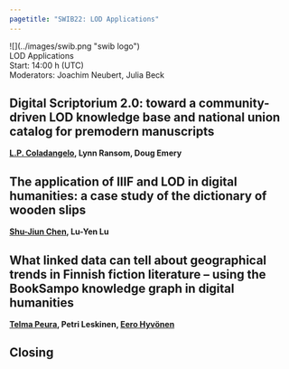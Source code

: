 ```yaml
---
pagetitle: "SWIB22: LOD Applications"
---
```



<div id="top">
<div class="column left">![](../images/swib.png "swib logo")</div>
<div class="column middle">LOD Applications</div>
<div class="column right"> Start: 14:00 h (UTC)</div>
</div>

<div id="prog">
<div>Moderators: Joachim Neubert, Julia Beck</div>

    



## Digital Scriptorium 2.0: toward a community-driven LOD knowledge base and national union catalog for premodern manuscripts

<b><u>L.P. Coladangelo</u>, Lynn Ransom, Doug Emery</b>



## The application of IIIF and LOD in digital humanities: a case study of the dictionary of wooden slips

<b><u>Shu-Jiun Chen</u>, Lu-Yen Lu</b>



## What linked data can tell about geographical trends in Finnish fiction literature – using the BookSampo knowledge graph in digital humanities

<b><u>Telma Peura</u>, Petri Leskinen, <u>Eero Hyvönen</u></b>



## Closing

<b></b>



</div>


<script src="../scripts/simplyCountdown.min.js"></script>
<script>
    simplyCountdown('.simply-countdown', {
            year: 2022, // required
            month: 12, // required
            day: 02, // required
            hours: 14, // Default is 0 [0-23] integer
            minutes: 00, // Default is 0 [0-59] integer
            seconds: 0, // Default is 0 [0-59] integer
            words: { //words displayed into the countdown
                days: { singular: 'day', plural: 'days' },
                hours: { singular: 'hour', plural: 'hours' },
                minutes: { singular: 'minute', plural: 'minutes' },
                seconds: { singular: 'second', plural: 'seconds' }
            },
            plural: true, //use plurals
            inline: true, //set to true to get an inline basic countdown like : 24 days, 4 hours, 2 minutes, 5 seconds
            inlineClass: 'simply-countdown-inline', //inline css span class in case of inline = true
            // in case of inline set to false
            enableUtc: false, //Use UTC or not - default : false
            onEnd: function() { return; }, //Callback on countdown end, put your own function here
            refresh: 1000, // default refresh every 1s
            sectionClass: 'simply-section', //section css class
            amountClass: 'simply-amount', // amount css class
            wordClass: 'simply-word', // word css class
            zeroPad: false,
            countUp: false
    });
</script>

